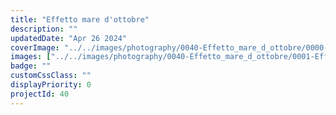 ```yaml
---
title: "Effetto mare d'ottobre"
description: ""
updatedDate: "Apr 26 2024"
coverImage: "../../images/photography/0040-Effetto_mare_d_ottobre/0000-Effetto_mare_d_ottobre_Sicilia_scogli_schiuma_mare_Tusa_natura_mare_sole_calore_gioco_ottobre_Olympus_OM1.jpg"
images: ["../../images/photography/0040-Effetto_mare_d_ottobre/0001-Effetto_mare_d_ottobre_Sicilia_scogli_schiuma_mare_Tusa_natura_mare_sole_calore_gioco_ottobre_Olympus_OM1.jpg","../../images/photography/0040-Effetto_mare_d_ottobre/0002-Effetto_mare_d_ottobre_Sicilia_scogli_schiuma_mare_Tusa_natura_mare_sole_calore_gioco_ottobre_Olympus_OM1.jpg","../../images/photography/0040-Effetto_mare_d_ottobre/0003-Effetto_mare_d_ottobre_Sicilia_scogli_schiuma_mare_Tusa_natura_mare_sole_calore_gioco_ottobre_Olympus_OM1.jpg","../../images/photography/0040-Effetto_mare_d_ottobre/0004-Effetto_mare_d_ottobre_Sicilia_scogli_schiuma_mare_Tusa_natura_mare_sole_calore_gioco_ottobre_Olympus_OM1.jpg","../../images/photography/0040-Effetto_mare_d_ottobre/0005-Effetto_mare_d_ottobre_Sicilia_scogli_schiuma_mare_Tusa_natura_mare_sole_calore_gioco_ottobre_Olympus_OM1.jpg","../../images/photography/0040-Effetto_mare_d_ottobre/0006-Effetto_mare_d_ottobre_Sicilia_scogli_schiuma_mare_Tusa_natura_mare_sole_calore_gioco_ottobre_Olympus_OM1.jpg","../../images/photography/0040-Effetto_mare_d_ottobre/0007-Effetto_mare_d_ottobre_Sicilia_scogli_schiuma_mare_Tusa_natura_mare_sole_calore_gioco_ottobre_Olympus_OM1.jpg","../../images/photography/0040-Effetto_mare_d_ottobre/0008-Effetto_mare_d_ottobre_Sicilia_scogli_schiuma_mare_Tusa_natura_mare_sole_calore_gioco_ottobre_Olympus_OM1.jpg","../../images/photography/0040-Effetto_mare_d_ottobre/0009-Effetto_mare_d_ottobre_Sicilia_scogli_schiuma_mare_Tusa_natura_mare_sole_calore_gioco_ottobre_Olympus_OM1.jpg","../../images/photography/0040-Effetto_mare_d_ottobre/0010-Effetto_mare_d_ottobre_Sicilia_scogli_schiuma_mare_Tusa_natura_mare_sole_calore_gioco_ottobre_Olympus_OM1.jpg","../../images/photography/0040-Effetto_mare_d_ottobre/0011-Effetto_mare_d_ottobre_Sicilia_scogli_schiuma_mare_Tusa_natura_mare_sole_calore_gioco_ottobre_Olympus_OM1.jpg","../../images/photography/0040-Effetto_mare_d_ottobre/0012-Effetto_mare_d_ottobre_Sicilia_scogli_schiuma_mare_Tusa_natura_mare_sole_calore_gioco_ottobre_Olympus_OM1.jpg","../../images/photography/0040-Effetto_mare_d_ottobre/0013-Effetto_mare_d_ottobre_Sicilia_scogli_schiuma_mare_Tusa_natura_mare_sole_calore_gioco_ottobre_Olympus_OM1.jpg","../../images/photography/0040-Effetto_mare_d_ottobre/0014-Effetto_mare_d_ottobre_Sicilia_scogli_schiuma_mare_Tusa_natura_mare_sole_calore_gioco_ottobre_Olympus_OM1.jpg","../../images/photography/0040-Effetto_mare_d_ottobre/0015-Effetto_mare_d_ottobre_Sicilia_scogli_schiuma_mare_Tusa_natura_mare_sole_calore_gioco_ottobre_Olympus_OM1.jpg","../../images/photography/0040-Effetto_mare_d_ottobre/0016-Effetto_mare_d_ottobre_Sicilia_scogli_schiuma_mare_Tusa_natura_mare_sole_calore_gioco_ottobre_Olympus_OM1.jpg","../../images/photography/0040-Effetto_mare_d_ottobre/0017-Effetto_mare_d_ottobre_Sicilia_scogli_schiuma_mare_Tusa_natura_mare_sole_calore_gioco_ottobre_Olympus_OM1.jpg","../../images/photography/0040-Effetto_mare_d_ottobre/0018-Effetto_mare_d_ottobre_Sicilia_scogli_schiuma_mare_Tusa_natura_mare_sole_calore_gioco_ottobre_Olympus_OM1.jpg","../../images/photography/0040-Effetto_mare_d_ottobre/0019-Effetto_mare_d_ottobre_Sicilia_scogli_schiuma_mare_Tusa_natura_mare_sole_calore_gioco_ottobre_Olympus_OM1.jpg","../../images/photography/0040-Effetto_mare_d_ottobre/0020-Effetto_mare_d_ottobre_Sicilia_scogli_schiuma_mare_Tusa_natura_mare_sole_calore_gioco_ottobre_Olympus_OM1.jpg","../../images/photography/0040-Effetto_mare_d_ottobre/0021-Effetto_mare_d_ottobre_Sicilia_scogli_schiuma_mare_Tusa_natura_mare_sole_calore_gioco_ottobre_Olympus_OM1.jpg","../../images/photography/0040-Effetto_mare_d_ottobre/0022-Effetto_mare_d_ottobre_Sicilia_scogli_schiuma_mare_Tusa_natura_mare_sole_calore_gioco_ottobre_Olympus_OM1.jpg","../../images/photography/0040-Effetto_mare_d_ottobre/0023-Effetto_mare_d_ottobre_Sicilia_scogli_schiuma_mare_Tusa_natura_mare_sole_calore_gioco_ottobre_Olympus_OM1.jpg","../../images/photography/0040-Effetto_mare_d_ottobre/0024-Effetto_mare_d_ottobre_Sicilia_scogli_schiuma_mare_Tusa_natura_mare_sole_calore_gioco_ottobre_Olympus_OM1.jpg","../../images/photography/0040-Effetto_mare_d_ottobre/0025-Effetto_mare_d_ottobre_Sicilia_scogli_schiuma_mare_Tusa_natura_mare_sole_calore_gioco_ottobre_Olympus_OM1.jpg"]
badge: ""
customCssClass: ""
displayPriority: 0
projectId: 40
---
```



